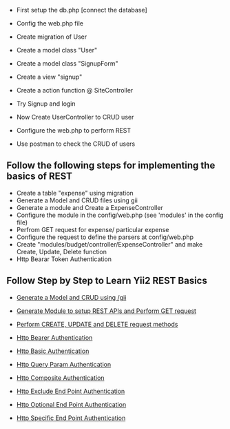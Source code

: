 - First setup the db.php [connect the database]
- Config the web.php file

- Create migration of User
- Create a model class "User"
- Create a model class "SignupForm"
- Create a view "signup"
- Create a action function @ SiteController
- Try Signup and login

- Now Create UserController to CRUD user
- Configure the web.php to perform REST
- Use postman to check the CRUD of users

## Follow the following steps for implementing the basics of REST 
- Create a table "expense" using migration
- Generate a Model and CRUD files using gii
- Generate a module and Create a ExpenseController
- Configure the module in the config/web.php (see 'modules' in the config file)
- Perfrom GET request for expense/ particular expense
- Configure the request to define the parsers at config/web.php
- Create "modules/budget/controller/ExpenseController" and make Create, Update, Delete function
- Http Bearar Token Authentication
    

## Follow Step by Step to Learn Yii2 REST Basics
- [Generate a Model and CRUD using /gii](https://www.youtube.com/watch?v=OVOy00vdCdY&list=PLMhOp68dQOeaIIuQ6nh-VqjKxmf9RsE18&index=7)

- [Generate Module to setup REST APIs and Perform GET request](https://www.youtube.com/watch?v=1OmNBN5CuUs&list=PLMhOp68dQOeaIIuQ6nh-VqjKxmf9RsE18&index=6)

- [Perform CREATE, UPDATE and DELETE request methods](https://www.youtube.com/watch?v=_4ALKYLvTmY&list=PLMhOp68dQOeaIIuQ6nh-VqjKxmf9RsE18&index=8)

- [Http Bearer Authentication](https://www.youtube.com/watch?v=copVdsoelHw&list=PLMhOp68dQOeaIIuQ6nh-VqjKxmf9RsE18&index=14)

- [Http Basic Authentication](https://www.youtube.com/watch?v=RpkKZVh8UDE&list=PLMhOp68dQOeaIIuQ6nh-VqjKxmf9RsE18&index=17)

- [Http Query Param Authentication](https://www.youtube.com/watch?v=19PCu4qK_WU&list=PLMhOp68dQOeaIIuQ6nh-VqjKxmf9RsE18&index=18)

- [Http Composite Authentication](https://www.youtube.com/watch?v=MPNfnNoaBzo&list=PLMhOp68dQOeaIIuQ6nh-VqjKxmf9RsE18&index=19)

- [Http Exclude End Point Authentication](https://www.youtube.com/watch?v=4eTWJOmqxLI&list=PLMhOp68dQOeaIIuQ6nh-VqjKxmf9RsE18&index=20)

- [Http Optional End Point Authentication](https://www.youtube.com/watch?v=cJCBoK5SeU8&list=PLMhOp68dQOeaIIuQ6nh-VqjKxmf9RsE18&index=21)

- [Http Specific End Point Authentication](https://www.youtube.com/watch?v=mw3MR-x2vTs&list=PLMhOp68dQOeaIIuQ6nh-VqjKxmf9RsE18&index=22)